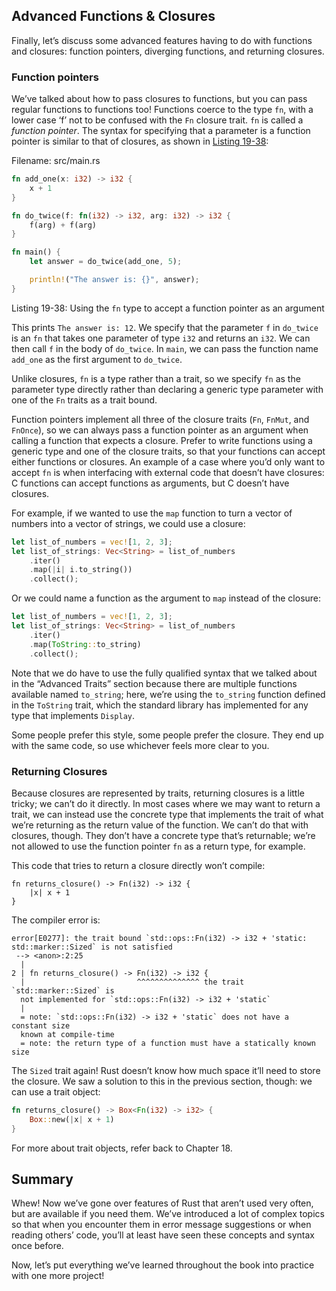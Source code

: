 ## Advanced Functions & Closures

Finally, let’s discuss some advanced features having to do with functions and
closures: function pointers, diverging functions, and returning closures.

### Function pointers

We’ve talked about how to pass closures to functions, but you can pass regular
functions to functions too! Functions coerce to the type `fn`, with a lower
case ‘f’ not to be confused with the `Fn` closure trait. `fn` is called a
*function pointer*. The syntax for specifying that a parameter is a function
pointer is similar to that of closures, as shown in [Listing 19-38][Listing-19-38]:

<span class="filename">Filename: src/main.rs</span>

[Listing-19-38]: #Listing-19-38
<a name="Listing-19-38"></a>

```rust
fn add_one(x: i32) -> i32 {
    x + 1
}

fn do_twice(f: fn(i32) -> i32, arg: i32) -> i32 {
    f(arg) + f(arg)
}

fn main() {
    let answer = do_twice(add_one, 5);

    println!("The answer is: {}", answer);
}
```

<span class="caption">Listing 19-38: Using the `fn` type to accept a function
pointer as an argument</span>

This prints `The answer is: 12`. We specify that the parameter `f` in
`do_twice` is an `fn` that takes one parameter of type `i32` and returns an
`i32`. We can then call `f` in the body of `do_twice`. In `main`, we can pass
the function name `add_one` as the first argument to `do_twice`.

Unlike closures, `fn` is a type rather than a trait, so we specify `fn` as the
parameter type directly rather than declaring a generic type parameter with one
of the `Fn` traits as a trait bound.

Function pointers implement all three of the closure traits (`Fn`, `FnMut`, and
`FnOnce`), so we can always pass a function pointer as an argument when calling
a function that expects a closure. Prefer to write functions using a generic
type and one of the closure traits, so that your functions can accept either
functions or closures. An example of a case where you’d only want to accept
`fn` is when interfacing with external code that doesn’t have closures: C
functions can accept functions as arguments, but C doesn’t have closures.

For example, if we wanted to use the `map` function to turn a vector of numbers
into a vector of strings, we could use a closure:

```rust
let list_of_numbers = vec![1, 2, 3];
let list_of_strings: Vec<String> = list_of_numbers
    .iter()
    .map(|i| i.to_string())
    .collect();
```

Or we could name a function as the argument to `map` instead of the closure:

```rust
let list_of_numbers = vec![1, 2, 3];
let list_of_strings: Vec<String> = list_of_numbers
    .iter()
    .map(ToString::to_string)
    .collect();
```

Note that we do have to use the fully qualified syntax that we talked about in
the “Advanced Traits” section because there are multiple functions available
named `to_string`; here, we’re using the `to_string` function defined in the
`ToString` trait, which the standard library has implemented for any type that
implements `Display`.

Some people prefer this style, some people prefer the closure. They end up
with the same code, so use whichever feels more clear to you.

### Returning Closures

Because closures are represented by traits, returning closures is a little
tricky; we can’t do it directly. In most cases where we may want to return a
trait, we can instead use the concrete type that implements the trait of what
we’re returning as the return value of the function. We can’t do that with
closures, though. They don’t have a concrete type that’s returnable; we’re not
allowed to use the function pointer `fn` as a return type, for example.

This code that tries to return a closure directly won’t compile:

```rust,ignore
fn returns_closure() -> Fn(i32) -> i32 {
    |x| x + 1
}
```

The compiler error is:

```text
error[E0277]: the trait bound `std::ops::Fn(i32) -> i32 + 'static:
std::marker::Sized` is not satisfied
 --> <anon>:2:25
  |
2 | fn returns_closure() -> Fn(i32) -> i32 {
  |                         ^^^^^^^^^^^^^^ the trait `std::marker::Sized` is
  not implemented for `std::ops::Fn(i32) -> i32 + 'static`
  |
  = note: `std::ops::Fn(i32) -> i32 + 'static` does not have a constant size
  known at compile-time
  = note: the return type of a function must have a statically known size
```

The `Sized` trait again! Rust doesn’t know how much space it’ll need to store the
closure. We saw a solution to this in the previous section, though: we can use
a trait object:

```rust
fn returns_closure() -> Box<Fn(i32) -> i32> {
    Box::new(|x| x + 1)
}
```

For more about trait objects, refer back to Chapter 18.

## Summary

Whew! Now we’ve gone over features of Rust that aren’t used very often, but are
available if you need them. We’ve introduced a lot of complex topics so that
when you encounter them in error message suggestions or when reading others’
code, you’ll at least have seen these concepts and syntax once before.

Now, let’s put everything we’ve learned throughout the book into practice with
one more project!
